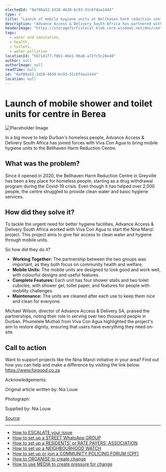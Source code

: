 ```yaml
---
electedId: "0af80a52-2d28-4638-bc93-31c6f4aa1444"
type: 3
title: "Launch of mobile hygiene units at Bellhaven harm reduction centre"
description: "Advance Access & Delivery South Africa has partnered with Viva Con Agua to introduce mobile hygiene units at the Bellhaven Harm Reduction Centre in Durban, aimed at improving hygiene for the homeless. The initiative, part of the Nina Manzi project, provides essential facilities like showers and toilets, ensuring dignity and access to clean water for over two thousand individuals."
headerImage: "https://storageforfixlocal.blob.core.windows.net/dev/content/0af80a52-2d28-4638-bc93-31c6f4aa1444/images/0af80a52-2d28-4638-bc93-31c6f4aa1444.webp"
tags:
  - water and sanitation,
  - health,
  - toilets,
  - water pollution
locationId: "567141f7-f0b1-46e1-96a8-a72fc5c28e48"
author: null
authorImage: null
readTime: null
id: "0af80a52-2d28-4638-bc93-31c6f4aa1444"
location: null
---
```


# Launch of mobile shower and toilet units for centre in Berea
![Placeholder Image](https://storageforfixlocal.blob.core.windows.net/dev/content/0af80a52-2d28-4638-bc93-31c6f4aa1444/images/0af80a52-2d28-4638-bc93-31c6f4aa1444.webp)


In a big move to help Durban's homeless people, Advance Access & Delivery South Africa has joined forces with Viva Con Agua to bring mobile hygiene units to the Bellhaven Harm Reduction Centre.


## What was the problem?
Since it opened in 2020, the Bellhaven Harm Reduction Centre in Greyville has been a key place for homeless people, starting as a drug withdrawal program during the Covid-19 crisis. Even though it has helped over 2,000 people, the centre struggled to provide clean water and basic hygiene services.


## How did they solve it?
To tackle the urgent need for better hygiene facilities, Advance Access & Delivery South Africa worked with Viva Con Agua to start the Nina Manzi project. This project aims to give fair access to clean water and hygiene through mobile units.

So how did they do it?
- **Working Together:** The partnership between the two groups was important, as they both focus on community health and welfare.
- **Mobile Units:** The mobile units are designed to look good and work well, with colourful designs and useful features.
- **Complete Features:** Each unit has four shower stalls and two toilet cubicles, with shower gel, toilet paper, and features for people with mobility challenges.
- **Maintenance:** The units are cleaned after each use to keep them nice and clean for everyone.

Michael Wilson, director of Advance Access & Delivery SA, praised the partnerships, noting their role in serving over two thousand people in Durban. Phumelele Muthali from Viva Con Agua highlighted the project's aim to restore dignity, ensuring that users have everything they need on-site.


## Call to action
Want to support projects like the Nina Manzi initiative in your area? Find out how you can help and make a difference by visiting the link below.
https://www.forgood.co.za

Acknowledgements:


Original article written by: Nia Louw

Photograph: 

Supplied by: Nia Louw 


[Source](https://www.citizen.co.za/berea-mail/news-headlines/local-news/2024/02/12/mobile-sanitation-units-restore-dignity-of-homeless-patrons/)

        
        
    
---

- [How to ESCALATE your issue](/content/5c82dc08-0baf-410a-8de9-f7959a4beb3d/)
- [How to set up a STREET WhatsApp GROUP](/content/d6dea590-a527-494e-a551-c338f3bac46b/)
- [How to set up a RESIDENTS' or RATE PAYERS' ASSOCIATION](/content/70f67bab-f596-433f-9f13-f6545cff700e/)
- [How to set up a NEIGHBOURHOOD WATCH](/content/475ff4fc-c8c6-4c0c-a454-6f6dc42c6ce8/)
- [How to set up or join a COMMUNITY POLICING FORUM (CPF)](/content/475ff4fc-c8c6-4c0c-a454-6f6dc42c6ce8/)
- [How to ORGANISE to create change](/content/2797a122-a084-4237-8d99-8e1c4aea4f6e/)
- [How to use MEDIA to create pressure for change](/content/c13796b6-860b-4830-ba7f-c0113cf9daae/)